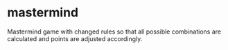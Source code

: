 # mastermind
Mastermind game with changed rules so that all possible combinations are calculated and points are adjusted accordingly.
